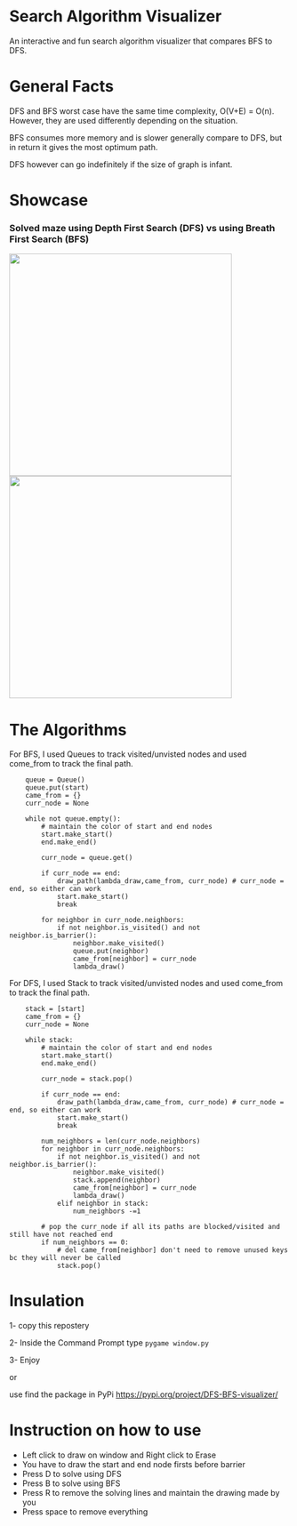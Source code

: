 # Search Algorithm Visualizer
An interactive and fun search algorithm visualizer that compares BFS to DFS. 

# General Facts
DFS and BFS worst case have the same time complexity, O(V+E) = O(n). However, they are used differently depending on the situation.

BFS consumes more memory and is slower generally compare to DFS, but in return it gives the most optimum path.

DFS however can go indefinitely if the size of graph is infant. 

# Showcase

### Solved maze using Depth First Search (DFS) vs using Breath First Search (BFS)
<img src='https://user-images.githubusercontent.com/53714581/122844973-bbc1c180-d2d0-11eb-8e15-24452308a676.JPG' width=400/> <img src='https://user-images.githubusercontent.com/53714581/122844976-bbc1c180-d2d0-11eb-8e06-8725c51a861f.JPG' width=400/>

<!-- ### Using Breath First Search BFS -->
<!-- ![3](https://user-images.githubusercontent.com/53714581/122844976-bbc1c180-d2d0-11eb-8e06-8725c51a861f.JPG) -->

# The Algorithms

For BFS, I used Queues to track visited/unvisted nodes and used come_from to track the final path. 
```
    queue = Queue()
    queue.put(start)
    came_from = {} 
    curr_node = None
    
    while not queue.empty():
        # maintain the color of start and end nodes
        start.make_start()
        end.make_end()
        
        curr_node = queue.get()
    
        if curr_node == end:
            draw_path(lambda_draw,came_from, curr_node) # curr_node = end, so either can work
            start.make_start()
            break
        
        for neighbor in curr_node.neighbors:
            if not neighbor.is_visited() and not neighbor.is_barrier():
                neighbor.make_visited()
                queue.put(neighbor)
                came_from[neighbor] = curr_node
                lambda_draw()
```

For DFS, I used Stack to track visited/unvisted nodes and used come_from to track the final path. 
```
    stack = [start]
    came_from = {} 
    curr_node = None
    
    while stack:
        # maintain the color of start and end nodes
        start.make_start()
        end.make_end()

        curr_node = stack.pop()
        
        if curr_node == end:
            draw_path(lambda_draw,came_from, curr_node) # curr_node = end, so either can work
            start.make_start()
            break
        
        num_neighbors = len(curr_node.neighbors)
        for neighbor in curr_node.neighbors:
            if not neighbor.is_visited() and not neighbor.is_barrier():
                neighbor.make_visited()
                stack.append(neighbor)
                came_from[neighbor] = curr_node
                lambda_draw()
            elif neighbor in stack:
                num_neighbors -=1
        
        # pop the curr_node if all its paths are blocked/visited and still have not reached end
        if num_neighbors == 0:
            # del came_from[neighbor] don't need to remove unused keys bc they will never be called
            stack.pop()
```

# Insulation

1- copy this repostery

2- Inside the Command Prompt type ```pygame window.py```

3- Enjoy

or

use find the package in PyPi https://pypi.org/project/DFS-BFS-visualizer/


# Instruction on how to use
- Left click to draw on window and Right click to Erase 
- You have to draw the start and end node firsts before barrier
- Press D to solve using DFS
- Press B to solve using BFS
- Press R to remove the solving lines and maintain the drawing made by you
- Press space to remove everything
